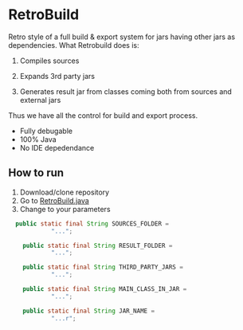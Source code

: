 # RetroBuild

Retro style of a full build & export system for jars having other jars as dependencies. 
What Retrobuild does is:

1. Compiles sources

2. Expands 3rd party jars

3. Generates result jar from classes coming both from sources and external jars

Thus we have all the control for build and export process. 
* Fully debugable
* 100% Java
* No IDE depedendance

## How to run

1. Download/clone repository
2. Go to [RetroBuild.java](https://github.com/borisf/RetroBuild/blob/master/src/com/apisolutions/retrobuild/RetroBuild.java)
3. Change to your parameters
```java
  public static final String SOURCES_FOLDER =
            "...";

    public static final String RESULT_FOLDER =
            "...";

    public static final String THIRD_PARTY_JARS =
            "...";

    public static final String MAIN_CLASS_IN_JAR =
            "...";

    public static final String JAR_NAME =
            "...r";
```
